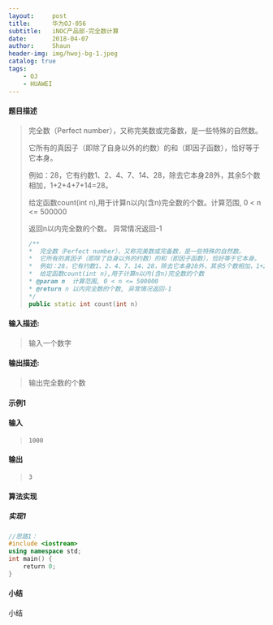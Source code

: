 ```yaml
---
layout:     post
title:      华为OJ-056
subtitle:   iNOC产品部-完全数计算
date:       2018-04-07
author:     Shaun
header-img: img/hwoj-bg-1.jpeg
catalog: true
tags:
    - OJ
    - HUAWEI
---
```



#### 题目描述

> 完全数（Perfect number），又称完美数或完备数，是一些特殊的自然数。
>
> 它所有的真因子（即除了自身以外的约数）的和（即因子函数），恰好等于它本身。
>
> 例如：28，它有约数1、2、4、7、14、28，除去它本身28外，其余5个数相加，1+2+4+7+14=28。
>
> 给定函数count(int n),用于计算n以内(含n)完全数的个数。计算范围, 0 < n <= 500000
>
> 返回n以内完全数的个数。 异常情况返回-1
> ```C++
> /**
> *  完全数（Perfect number），又称完美数或完备数，是一些特殊的自然数。
> *  它所有的真因子（即除了自身以外的约数）的和（即因子函数），恰好等于它本身。
> *  例如：28，它有约数1、2、4、7、14、28，除去它本身28外，其余5个数相加，1+2+4+7+14=28。
> *  给定函数count(int n),用于计算n以内(含n)完全数的个数
> * @param n  计算范围, 0 < n <= 500000
> * @return n 以内完全数的个数, 异常情况返回-1
> */  
> public static int count(int n)
> ```
>

#### 输入描述:

> 输入一个数字

#### 输出描述:

> 输出完全数的个数

#### 示例1

#### 输入

> ```
>1000
> ```

#### 输出

> ```
> 3
> ```



#### 算法实现



##### 实现1

```C++
//思路1：
#include <iostream>
using namespace std;
int main() {
    return 0;
}
```




#### 小结

小结






